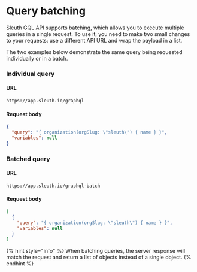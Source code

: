 # Query batching

Sleuth GQL API supports batching, which allows you to execute multiple queries in a single request. To use it, you need to make two small changes to your requests: use a different API URL and wrap the payload in a list.

The two examples below demonstrate the same query being requested individually or in a batch.&#x20;

### Individual query

#### URL

`https://app.sleuth.io/graphql`&#x20;

#### Request body

```json
{
  "query": "{ organization(orgSlug: \"sleuth\") { name } }",
  "variables": null
}
```

### Batched query

#### URL

`https://app.sleuth.io/graphql-batch`&#x20;

#### Request body

```json
[
  {
    "query": "{ organization(orgSlug: \"sleuth\") { name } }",
    "variables": null
  }
]
```

{% hint style="info" %}
When batching queries, the server response will match the request and return a list of objects instead of a single object.
{% endhint %}
